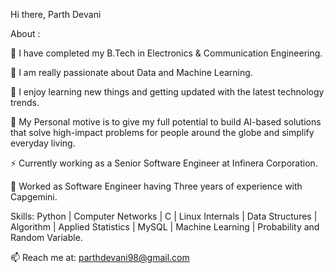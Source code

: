 Hi there, Parth Devani

About :

🔭 I have completed my B.Tech in Electronics & Communication Engineering.

🔭 I am really passionate about Data and Machine Learning.

🔭 I enjoy learning new things and getting updated with the latest technology trends.

💬 My Personal motive is to give my full potential to build AI-based solutions that solve high-impact problems for people around the globe and simplify everyday living.

⚡ Currently working as a Senior Software Engineer  at Infinera Corporation.

👯 Worked as  Software Engineer having Three years of experience with Capgemini.

Skills: Python | Computer Networks | C | Linux Internals | Data Structures | Algorithm | Applied Statistics | MySQL | Machine Learning | Probability and Random Variable.

📫 Reach me at: parthdevani98@gmail.com
